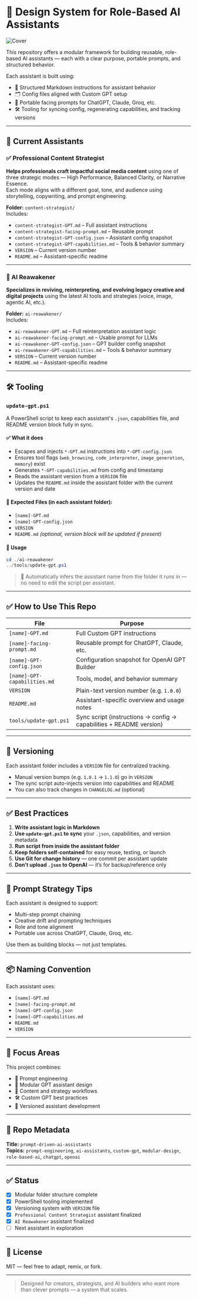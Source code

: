 # 🧠 Design System for Role-Based AI Assistants

![Cover](prompt-driven-ai-assistants_square-cover.png)

This repository offers a modular framework for building reusable, role-based AI assistants — each with a clear purpose, portable prompts, and structured behavior.

Each assistant is built using:

- 🔧 Structured Markdown instructions for assistant behavior  
- 🗂 Config files aligned with Custom GPT setup  
- 💬 Portable facing prompts for ChatGPT, Claude, Groq, etc.  
- 🛠 Tooling for syncing config, regenerating capabilities, and tracking versions  

---

## 📁 Current Assistants

### ✅ Professional Content Strategist

**Helps professionals craft impactful social media content** using one of three strategic modes — High Performance, Balanced Clarity, or Narrative Essence.  
Each mode aligns with a different goal, tone, and audience using storytelling, copywriting, and prompt engineering.

**Folder:** `content-strategist/`  
Includes:

- `content-strategist-GPT.md` – Full assistant instructions  
- `content-strategist-facing-prompt.md` – Reusable prompt  
- `content-strategist-GPT-config.json` – Assistant config snapshot  
- `content-strategist-GPT-capabilities.md` – Tools & behavior summary  
- `VERSION` – Current version number  
- `README.md` – Assistant-specific readme  

---

### 🧠 AI Reawakener

**Specializes in reviving, reinterpreting, and evolving legacy creative and digital projects** using the latest AI tools and strategies (voice, image, agentic AI, etc.).

**Folder:** `ai-reawakener/`  
Includes:

- `ai-reawakener-GPT.md` – Full reinterpretation assistant logic  
- `ai-reawakener-facing-prompt.md` – Usable prompt for LLMs  
- `ai-reawakener-GPT-config.json` – GPT builder config snapshot  
- `ai-reawakener-GPT-capabilities.md` – Tools & behavior summary  
- `VERSION` – Current version number  
- `README.md` – Assistant-specific readme  

---

## 🛠 Tooling

### `update-gpt.ps1`

A PowerShell script to keep each assistant's `.json`, capabilities file, and README version block fully in sync.

#### ✅ What it does

- Escapes and injects `*-GPT.md` instructions into `*-GPT-config.json`
- Ensures tool flags (`web_browsing`, `code_interpreter`, `image_generation`, `memory`) exist
- Generates `*-GPT-capabilities.md` from config and timestamp
- Reads the assistant version from a `VERSION` file
- Updates the `README.md` inside the assistant folder with the current version and date

#### 📁 Expected Files (in each assistant folder):

- `[name]-GPT.md`  
- `[name]-GPT-config.json`  
- `VERSION`  
- `README.md` *(optional, version block will be updated if present)*

#### 🔧 Usage

```powershell
cd ./ai-reawakener
../tools/update-gpt.ps1
```

> 🧠 Automatically infers the assistant name from the folder it runs in — no need to edit the script per assistant.

---

## ✅ How to Use This Repo

| File                               | Purpose                                               |
|------------------------------------|-------------------------------------------------------|
| `[name]-GPT.md`                    | Full Custom GPT instructions                          |
| `[name]-facing-prompt.md`          | Reusable prompt for ChatGPT, Claude, etc.             |
| `[name]-GPT-config.json`           | Configuration snapshot for OpenAI GPT Builder         |
| `[name]-GPT-capabilities.md`       | Tools, model, and behavior summary                    |
| `VERSION`                          | Plain-text version number (e.g. `1.0.0`)              |
| `README.md`                        | Assistant-specific overview and usage notes           |
| `tools/update-gpt.ps1`             | Sync script (instructions → config → capabilities + README version)  

---

## 🔄 Versioning

Each assistant folder includes a `VERSION` file for centralized tracking.

- Manual version bumps (e.g. `1.0.1` → `1.1.0`) go in `VERSION`
- The sync script auto-injects version into capabilities and README
- You can also track changes in `CHANGELOG.md` (optional)

---

## ✅ Best Practices

1. **Write assistant logic in Markdown**  
2. **Use `update-gpt.ps1` to sync** your `.json`, capabilities, and version metadata  
3. **Run script from inside the assistant folder**  
4. **Keep folders self-contained** for easy reuse, testing, or launch  
5. **Use Git for change history** — one commit per assistant update  
6. **Don’t upload `.json` to OpenAI** — it’s for backup/reference only  

---

## 🧪 Prompt Strategy Tips

Each assistant is designed to support:

- Multi-step prompt chaining  
- Creative drift and prompting techniques  
- Role and tone alignment  
- Portable use across ChatGPT, Claude, Groq, etc.  

Use them as building blocks — not just templates.

---

## 📦 Naming Convention

Each assistant uses:

- `[name]-GPT.md`  
- `[name]-facing-prompt.md`  
- `[name]-GPT-config.json`  
- `[name]-GPT-capabilities.md`  
- `README.md`  
- `VERSION`  

---

## 🧭 Focus Areas

This project combines:

- 🧠 Prompt engineering  
- 🧩 Modular GPT assistant design  
- 📎 Content and strategy workflows  
- 🛠 Custom GPT best practices  
- 🔁 Versioned assistant development  

---

## 🔗 Repo Metadata

**Title:** `prompt-driven-ai-assistants`  
**Topics:** `prompt-engineering`, `ai-assistants`, `custom-gpt`, `modular-design`, `role-based-ai`, `chatgpt`, `openai`

---

## ✅ Status

- [x] Modular folder structure complete  
- [x] PowerShell tooling implemented  
- [x] Versioning system with `VERSION` file  
- [x] `Professional Content Strategist` assistant finalized  
- [x] `AI Reawakener` assistant finalized  
- [ ] Next assistant in exploration  

---

## 📄 License

MIT — feel free to adapt, remix, or fork.

---

> Designed for creators, strategists, and AI builders who want more than clever prompts — a system that scales.
